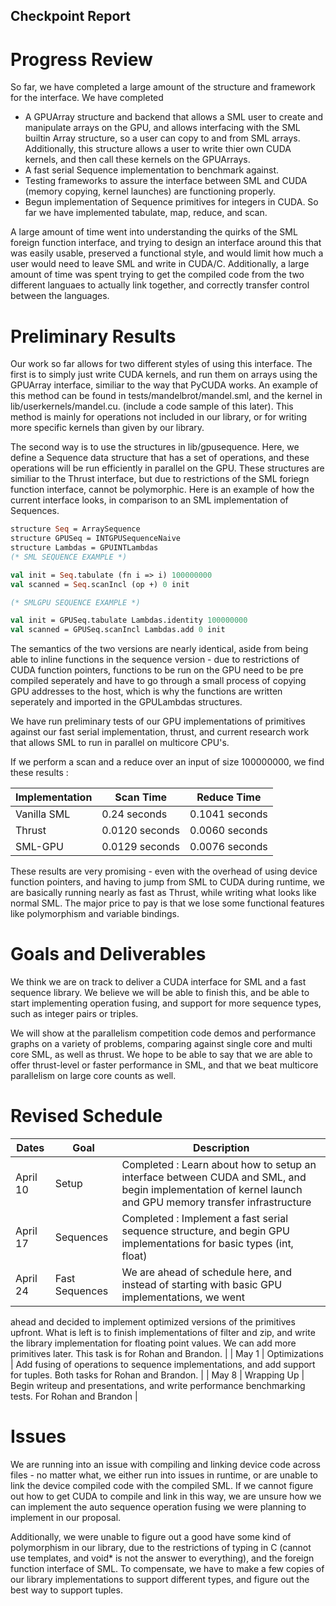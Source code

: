 ## Checkpoint Report

# Progress Review
So far, we have completed a large amount of the structure and framework for the interface. We have completed
* A GPUArray structure and backend that allows a SML user to create and manipulate arrays on the GPU, and allows 
  interfacing with the SML builtin Array structure, so a user can copy to and from SML arrays. Additionally, this
  structure allows a user to write thier own CUDA kernels, and then call these kernels on the GPUArrays. 
* A fast serial Sequence implementation to benchmark against. 
* Testing frameworks to assure the interface between SML and CUDA (memory copying, kernel launches) are functioning properly. 
* Begun implementation of Sequence primitives for integers in CUDA. So far we have implemented tabulate, map, reduce, and scan. 

A large amount of time went into understanding the quirks of the SML foreign function interface, and trying to design 
an interface around this that was easily usable, preserved a functional style, and would limit how much a user would 
need to leave SML and write in CUDA/C. Additionally, a large amount of time was spent trying to get the compiled code 
from the two different languaes to actually link together, and correctly transfer control between the languages. 

# Preliminary Results
Our work so far allows for two different styles of using this interface. The first is to simply just write 
CUDA kernels, and run them on arrays using the GPUArray interface, similiar to the way that PyCUDA works. 
An example of this method can be found in tests/mandelbrot/mandel.sml, and the kernel in lib/userkernels/mandel.cu. 
(include a code sample of this later). This method is mainly for operations not included in our library, or
for writing more specific kernels than given by our library. 

The second way is to use the structures in lib/gpusequence. Here, we define a Sequence data structure that has a 
set of operations, and these operations will be run efficiently in parallel on the GPU. These structures are similiar
to the Thrust interface, but due to restrictions of the SML foriegn function interface, cannot be polymorphic. Here 
is an example of how the current interface looks, in comparison to an SML implementation of Sequences. 

~~~~ocaml
structure Seq = ArraySequence
structure GPUSeq = INTGPUSequenceNaive
structure Lambdas = GPUINTLambdas
(* SML SEQUENCE EXAMPLE *)

val init = Seq.tabulate (fn i => i) 100000000
val scanned = Seq.scanIncl (op +) 0 init

(* SMLGPU SEQUENCE EXAMPLE *)

val init = GPUSeq.tabulate Lambdas.identity 100000000
val scanned = GPUSeq.scanIncl Lambdas.add 0 init

~~~~
The semantics of the two versions are nearly identical, aside from being able to inline functions in the sequence version - 
due to restrictions of CUDA function pointers, functions to be run on the GPU need to be pre compiled seperately and 
have to go through a small process of copying GPU addresses to the host, which is why the functions are written seperately
and imported in the GPULambdas structures.

We have run preliminary tests of our GPU implementations of primitives against our fast serial implementation, thrust, and 
current research work that allows SML to run in parallel on multicore CPU's. 

If we perform a scan and a reduce over an input of size 100000000, we find these results : 

| Implementation | Scan Time | Reduce Time |
| --- | --- | --- |
| Vanilla SML | 0.24 seconds| 0.1041 seconds |
| Thrust | 0.0120 seconds | 0.0060 seconds |
| SML-GPU | 0.0129 seconds | 0.0076 seconds |

These results are very promising - even with the overhead of using device function pointers, and having to jump from SML 
to CUDA during runtime, we are basically running nearly as fast as Thrust, while writing what looks like normal SML. 
The major price to pay is that we lose some functional features like polymorphism and variable bindings. 

# Goals and Deliverables
We think we are on track to deliver a CUDA interface for SML and a fast sequence library.  We believe we will be 
able to finish this, and be able to start implementing operation fusing, and support for more sequence types, such as
integer pairs or triples. 

We will show at the parallelism competition code demos and performance graphs on a variety of problems, comparing against
single core and multi core SML, as well as thrust. We hope to be able to say that we are able to offer thrust-level or
faster performance in SML, and that we beat multicore parallelism on large core counts as well. 

# Revised Schedule
| Dates | Goal | Description |
| --- | --- | --- |
| April 10 | Setup | Completed : Learn about how to setup an interface between CUDA and SML, and begin implementation of kernel launch and GPU memory transfer infrastructure |
| April 17 | Sequences | Completed : Implement a fast serial sequence structure, and begin GPU implementations for basic types (int, float) |
| April 24 | Fast Sequences | We are ahead of schedule here, and instead of starting with basic GPU implementations, we went 
ahead and decided to implement optimized versions of the primitives upfront. What is left is to finish implementations of filter and zip, and write the library implementation for floating point values. 
We can add more primitives later. This task is for Rohan and Brandon. |
| May 1 | Optimizations | Add fusing of operations to sequence implementations, and add support for tuples. Both tasks for Rohan 
and Brandon. |
| May 8 | Wrapping Up | Begin writeup and presentations, and write performance benchmarking tests. For Rohan and Brandon |

# Issues
We are running into an issue with compiling and linking device code across files - no matter what, we either run into issues 
in runtime, or are unable to link the device compiled code with the compiled SML. If we cannot figure out how to get
CUDA to compile and link in this way, we are unsure how we can implement the auto sequence operation fusing we were planning
to implement in our proposal. 

Additionally, we were unable to figure out a good have some kind of polymorphism in our library, due to the restrictions
of typing in C (cannot use templates, and void\* is not the answer to everything), 
and the foreign function interface of SML. To compensate, we have to make a few copies of our library
implementations to support different types, and figure out the best way to support tuples. 
